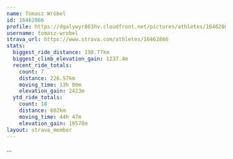 ```yaml
---
name: Tomasz Wróbel
id: 16462866
profile: https://dgalywyr863hv.cloudfront.net/pictures/athletes/16462866/10169785/1/large.jpg
username: tomasz-wrobel
strava_url: https://www.strava.com/athletes/16462866
stats:
  biggest_ride_distance: 190.77km
  biggest_climb_elevation_gain: 1237.4m
  recent_ride_totals:
    count: 7
    distance: 226.57km
    moving_time: 13h 00m
    elevation_gain: 2423m
  ytd_ride_totals:
    count: 18
    distance: 602km
    moving_time: 44h 47m
    elevation_gain: 10578m
layout: strava_member
--- 
```

...
